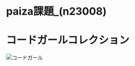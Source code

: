 # paiza課題_(n23008) 

# コードガールコレクション
![コードガール](https://github.com/itc-n23008/paiza/assets/131749147/05d1d9be-6a94-4d72-bb34-ab01df5e3f60)
